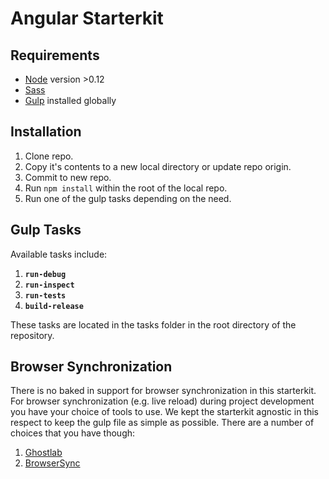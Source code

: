 # Angular Starterkit

## Requirements

+ [Node](http://nodejs.org/) version >0.12
+ [Sass](http://sass-lang.com/)
+ [Gulp](http://gulpjs.com/) installed globally

## Installation

1. Clone repo.
2. Copy it's contents to a new local directory or update repo origin.
3. Commit to new repo.
2. Run `npm install` within the root of the local repo.
3. Run one of the gulp tasks depending on the need.

## Gulp Tasks

Available tasks include:

1. **`run-debug`**
2. **`run-inspect`**
3. **`run-tests`**
4. **`build-release`**

These tasks are located in the tasks folder in the root directory of the repository.

## Browser Synchronization

There is no baked in support for browser synchronization in this starterkit. For browser synchronization (e.g. live reload) during project development you have your choice of tools to use. We kept the starterkit agnostic in this respect to keep the gulp file as simple as possible. There are a number of choices that you have though:

1. [Ghostlab](http://vanamco.com/ghostlab/)
2. [BrowserSync](http://www.browsersync.io/)